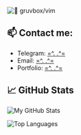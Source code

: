 ![ 🤎 gruvbox/vim ](https://64.media.tumblr.com/3ebef054c877d03c507aa8c40149908b/6ea0a0e867ebf441-0d/s540x810/b373eb4bbf73d955bc00c18d170b4093d6ad9044.gifv)


## 📫 Contact me:

- Telegram: [=^. .^=](https://t.me/Thelmarsl)
- Email: [=^. .^=](jahamarsi@gmail.com)
- Portfolio: [=^. .^=](https://jahamars.github.io/portfolio/)

## 📈 GitHub Stats

![My GitHub Stats](https://github-readme-stats.vercel.app/api?username=jahamars&show_icons=true&theme=dracula)

![Top Languages](https://github-readme-stats.vercel.app/api/top-langs/?username=jahamars&layout=compact&theme=dracula)
